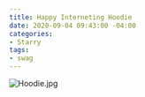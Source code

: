 ```yaml
---
title: Happy Interneting Hoodie
date: 2020-09-04 09:43:00 -04:00
categories:
- Starry
tags:
- swag
---
```


![Hoodie.jpg](/uploads/Hoodie.jpg)